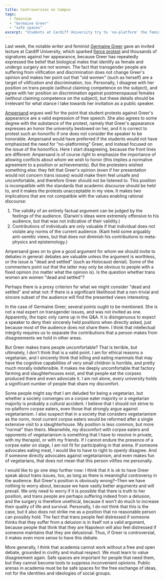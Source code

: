 ```yaml
---
title: Controversies on Campus
tags: 
  - feminism
  - "Germaine Greer"
  - "safe spaces"
excerpt: "Students at Cardiff University try to 'no-platform' the feminist Germaine Greer, because her opinions make some students 'uncomfortable'. Is this justified?"
---
```


Last week, the notable writer and feminist [Germaine Greer](https://en.wikipedia.org/wiki/Germaine_Greer) gave an invited lecture at Cardiff University, which sparked [fierce protest](http://www.theguardian.com/education/2015/oct/23/petition-urges-cardiff-university-to-cancel-germain-greer-lecture) and thousands of signatures against her appearance, because Greer has repeatedly expressed the belief that biological males that identify as female and undergo surgery are not women. The fact that transgender people are suffering from vilification and discrimination does not change Greer's opinion and makes her point out that "old women" (such as herself) are a target of vilification and discrimination, too. Personally, I disagree with her position on trans people (without claiming competence on the subject), and agree with her position on discrimination against postmenopausal females (without claiming competence on the subject), but these details should be irrelevant for what stance I take towards her invitation as a public speaker.

[Ampersand](http://amptoons.com/blog/2015/11/21/greer-in-cardiff-follow-up) argues well for the point that student protests against Greer's appearance are a valid expression of free speech. She also agrees to some degree with the substance of the protest, namely that Greer's appearance expresses an honor the university bestowed on her, and it is correct to protest such an honorific if one does not consider the speaker to be honorable. Ampersand would have preferred if the students would not have emphasized the need for "no-platforming" Greer, and instead focused on the issue of the honorifics. Here I start disagreeing, because the front lines are different: Ampersand is of course right to emphasize the importance of allowing conflicts about whom we wish to honor (this implies a normative agreement to a position or achievements). But the protesters wished something else: they felt that Greer's opinion (even if her presentation would not concern trans issues) would make them feel unsafe and uncomfortable, and therefore Greer should not be listened to. This position is incompatible with the standards that academic discourse should be held to, and it makes the protests unacceptable in my view. It makes two implications that are not compatible with the values enabling rational discourse:
1. The validity of an entirely factual argument can be judged by the feelings of the audience. (Darwin's ideas were extremely offensive to his audience, but that was not indicative of their validity.)
2. Contributions of individuals are only valuable if that individual does not violate any norms of the current audience. (Kant held some arguably anti-semitic views, but that does not diminish his contributions to meta-physics and epistemology.)



Ampersand goes on to give a good argument for whom we should invite to debates in general: debates are valuable unless the argument is worthless, or the issue is "dead and settled" (such as Holocaust denial). Some of the commenters point out that the latter may only be obvious to people with a fixed opinion (no matter what the opinion is). Is the question whether trans women are women "dead and settled"?

Perhaps there is a proxy criterion for what we might consider "dead and settled" and what not: If there is a significant likelihood that a non-trivial and sincere subset of the audience will find the presented views interesting.

In the case of Germaine Greer, several points ought to be mentioned. She is not a real expert on transgender issues, and was not invited as one. Apparently, the topic only came up in the Q&A. It is disingenuous to expect a speaker to deny their sincerely held positions when directly asked, just because most of the audience does not share them. I think that intellectual integrity requires us to separate the contributions that a person makes from disagreements we hold in other areas.

But Greer makes trans people uncomfortable? That is terrible, but ultimately, I don't think that is a valid point. I am for ethical reasons a vegetarian, and I sincerely think that killing and eating mammals that may have the cognitive capabilities of very small children is horrible, and pretty much morally indefensible. It makes me deeply uncomfortable that factory farming and slaughterhouses exist, and that people eat the corpses produced there and even advocate it. I am not alone, every university holds a significant number of people that share my discomfort.

Some people might say that I am deluded for being a vegetarian, but whether a society converges on a corpse eater majority or a vegetarian majority is probably a cultural accident. I believe that I should not strive to no-platform corpse eaters, even those that strongly argue against vegetarianism. I also suspect that in a society that considers vegetarianism as the norm, most current corpse eaters would be reformed after a single extensive visit to a slaughterhouse. My position is less common, but more "normal" than theirs. Meanwhile, my discomfort with corpse eaters and opponents of vegetarianism is something that I have to resolve in private, with my therapist, or with my friends. If I cannot endure the presence of a corpse eater on stage, I am not fit for participating in that arena. If someone advocates eating meat, I would like to have to right to openly disagree. And if someone directly advocates against vegetarianism, and even makes fun of vegetarians, that does not mean that this person vilifies me personally.

I would like to go one step further now: I think that it is ok to have Greer speak about trans issues, too, as long as there is meaningful controversy in the audience. But Greer's position is obviously wrong?–Then we have nothing to worry about, because we have vastly better arguments and will prevail. We only need to worry if it is possible that there is truth to her position, and trans people are perhaps suffering indeed from a delusion, and the surgery is therefore unethical, because it won't do much to increase their quality of life and survival. Personally, I do not think that this is the case, but it also does not strike me as a position that no reasonable person can possibly hold. The fact that trans people feel distressed if someone thinks that they suffer from a delusion is in itself not a valid argument, because people that think that they are Napoleon will also feel distressed if someone maintains that they are delusional. Thus, if Greer is controversial, it makes even more sense to have this debate.

More generally, I think that academia cannot work without a free and open debate, grounded in civility and mutual respect. We must learn to value disagreement again. Safe spaces are important for people that need them, but they cannot become tools to suppress inconvenient opinions. Public arenas in academia must be be safe spaces for the free exchange of ideas, not for the identities and ideologies of social groups.